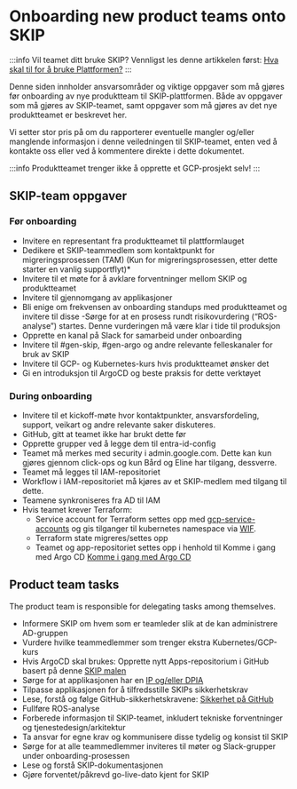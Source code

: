 # Onboarding new product teams onto SKIP

:::info
Vil teamet ditt bruke SKIP? Vennligst les denne artikkelen først: [Hva skal til for å bruke Plattformen?](https://kartverket.atlassian.net/wiki/spaces/DT/pages/497614849/Hva+skal+til+for+bruke+Plattformen)
:::

Denne siden innholder ansvarsområder og viktige oppgaver som må gjøres før onboarding av nye produktteam til SKIP-plattformen. Både av oppgaver som må gjøres av SKIP-teamet, samt oppgaver som må gjøres av det nye produktteamet er beskrevet her.


Vi setter stor pris på om du rapporterer eventuelle mangler og/eller manglende informasjon i denne veiledningen til SKIP-teamet, enten ved å kontakte oss eller ved å kommentere direkte i dette dokumentet.

:::info
Produktteamet trenger ikke å opprette et GCP-prosjekt selv!
:::

## SKIP-team oppgaver

### Før onboarding

- Invitere en representant fra produktteamet til plattformlauget
- Dedikere et SKIP-teammedlem som kontaktpunkt for migreringsprosessen (TAM) (Kun for migreringsprosessen, etter dette starter en vanlig supportflyt)*
- Invitere til et møte for å avklare forventninger mellom SKIP og produktteamet
- Invitere til gjennomgang av applikasjoner
- Bli enige om frekvensen av onboarding standups med produktteamet og invitere til disse
 -Sørge for at en prosess rundt risikovurdering (“ROS-analyse”) startes. Denne vurderingen må være klar i tide til produksjon
- Opprette en kanal på Slack for samarbeid under onboarding
- Invitere til #gen-skip, #gen-argo og andre relevante felleskanaler for bruk av SKIP
- Invitere til GCP- og Kubernetes-kurs hvis produktteamet ønsker det
- Gi en introduksjon til ArgoCD og beste praksis for dette verktøyet

### During onboarding

- Invitere til et kickoff-møte hvor kontaktpunkter, ansvarsfordeling, support, veikart og andre relevante saker diskuteres.
- GitHub, gitt at teamet ikke har brukt dette før
- Opprette grupper ved å legge dem til entra-id-config
- Teamet må merkes med security i admin.google.com. Dette kan kun gjøres gjennom click-ops og kun Bård og Eline har tilgang, dessverre.
- Teamet må legges til IAM-repositoriet
- Workflow i IAM-repositoriet må kjøres av et SKIP-medlem med tilgang til dette.
- Teamene synkroniseres fra AD til IAM
- Hvis teamet krever Terraform:
  - Service account for Terraform settes opp med [gcp-service-accounts](https://github.com/kartverket/gcp-service-accounts) og gis tilganger til kubernetes namespace via [WIF](https://kartverket.atlassian.net/wiki/spaces/SKIP/pages/320570259/Workload+Identity+Federation).
  - Terraform state migreres/settes opp
  - Teamet og app-repositoriet settes opp i henhold til Komme i gang med Argo CD [Komme i gang med Argo CD](../09-argo-cd/01-komme-i-gang-med-argocd.md)

## Product team tasks

The product team is responsible for delegating tasks among themselves.

- Informere SKIP om hvem som er teamleder slik at de kan administrere AD-gruppen
- Vurdere hvilke teammedlemmer som trenger ekstra Kubernetes/GCP-kurs
- Hvis ArgoCD skal brukes: Opprette nytt Apps-repositorium i GitHub basert på denne [SKIP malen](https://github.com/kartverket/apps-template)
- Sørge for at applikasjonen har en [IP og/eller DPIA](https://kartverket.atlassian.net/wiki/spaces/PER/pages/436338711/Mal+for+IP+-+DPIA+og+ROS.+KOPIER+SIDENE+TIL+ET+EGET+OMR+DE.)
- Tilpasse applikasjonen for å tilfredsstille SKIPs sikkerhetskrav
- Lese, forstå og følge GitHub-sikkerhetskravene: [Sikkerhet på GitHub](https://kartverket.atlassian.net/wiki/spaces/SIK/pages/308216163/Sikkerhet+p+GitHub)
- Fullføre ROS-analyse
- Forberede informasjon til SKIP-teamet, inkludert tekniske forventninger og tjenestedesign/arkitektur
- Ta ansvar for egne krav og kommunisere disse tydelig og konsist til SKIP
- Sørge for at alle teammedlemmer inviteres til møter og Slack-grupper under onboarding-prosessen
- Lese og forstå SKIP-dokumentasjonen
- Gjøre forventet/påkrevd go-live-dato kjent for SKIP
